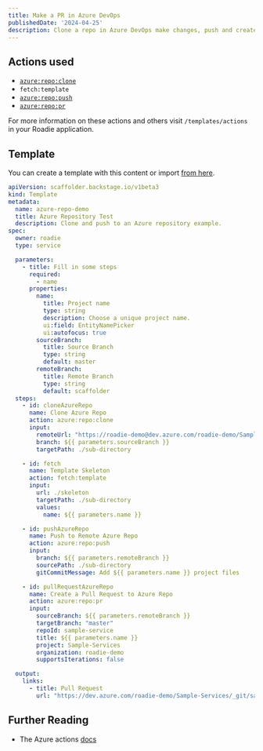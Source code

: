 ```yaml
---
title: Make a PR in Azure DevOps 
publishedDate: '2024-04-25'
description: Clone a repo in Azure DevOps make changes, push and create a PR.
---
```


## Actions used

- [`azure:repo:clone`](https://github.com/Parfuemerie-Douglas/scaffolder-backend-module-azure-repositories)
- `fetch:template`
- [`azure:repo:push`](https://github.com/Parfuemerie-Douglas/scaffolder-backend-module-azure-repositories)
- [`azure:repo:pr`](https://github.com/Parfuemerie-Douglas/scaffolder-backend-module-azure-repositories)

For more information on these actions and others visit `/templates/actions` in your Roadie application.

## Template

You can create a template with this content or import [from here](https://github.com/RoadieHQ/software-templates/blob/main/examples/azure-actions/template.yaml). 

```yaml
apiVersion: scaffolder.backstage.io/v1beta3
kind: Template
metadata:
  name: azure-repo-demo
  title: Azure Repository Test
  description: Clone and push to an Azure repository example.
spec:
  owner: roadie
  type: service

  parameters:
    - title: Fill in some steps
      required:
        - name
      properties:
        name:
          title: Project name
          type: string
          description: Choose a unique project name.
          ui:field: EntityNamePicker
          ui:autofocus: true
        sourceBranch:
          title: Source Branch
          type: string
          default: master
        remoteBranch:
          title: Remote Branch
          type: string
          default: scaffolder
  steps:
    - id: cloneAzureRepo
      name: Clone Azure Repo
      action: azure:repo:clone
      input:
        remoteUrl: "https://roadie-demo@dev.azure.com/roadie-demo/Sample-Services/_git/sample-service"
        branch: ${{ parameters.sourceBranch }}
        targetPath: ./sub-directory

    - id: fetch
      name: Template Skeleton
      action: fetch:template
      input:
        url: ./skeleton
        targetPath: ./sub-directory
        values:
          name: ${{ parameters.name }}

    - id: pushAzureRepo
      name: Push to Remote Azure Repo
      action: azure:repo:push
      input:
        branch: ${{ parameters.remoteBranch }}
        sourcePath: ./sub-directory
        gitCommitMessage: Add ${{ parameters.name }} project files

    - id: pullRequestAzureRepo
      name: Create a Pull Request to Azure Repo
      action: azure:repo:pr
      input:
        sourceBranch: ${{ parameters.remoteBranch }}
        targetBranch: "master"
        repoId: sample-service
        title: ${{ parameters.name }}
        project: Sample-Services
        organization: roadie-demo
        supportsIterations: false

  output:
    links:
      - title: Pull Request
        url: "https://dev.azure.com/roadie-demo/Sample-Services/_git/sample-service/pullrequest/${{ outputs.pullRequestAzureRepo.pullRequestId}}"
```

## Further Reading
* The Azure actions [docs](https://github.com/Parfuemerie-Douglas/scaffolder-backend-module-azure-repositories)